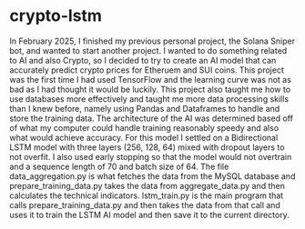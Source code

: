 # crypto-lstm
In February 2025, I finished my previous personal project, the Solana Sniper bot, and wanted to start another project. I wanted to do something related to AI and also Crypto, so I decided to try to create an AI model that can accurately predict crypto prices for Etheruem and SUI coins. This project was the first time I had used TensorFlow and the learning curve was not as bad as I had thought it would be luckily. This project also taught me how to use databases more effectively and taught me more data processing skills than I knew before, namely using Pandas and Dataframes to handle and store the training data. The architecture of the AI was determined based off of what my computer could handle training reasonably speedy and also what would achieve accuracy. For this model I settled on a Bidirectional LSTM model with three layers (256, 128, 64) mixed with dropout layers to not overfit. I also used early stopping so that the model would not overtrain and a sequence length of 70 and batch size of 64. The file data_aggregation.py is what fetches the data from the MySQL database and prepare_training_data.py takes the data from aggregate_data.py and then calculates the technical indicators. lstm_train.py is the main program that calls prepare_training_data.py and then takes the data from that call and uses it to train the LSTM AI model and then save it to the current directory.
